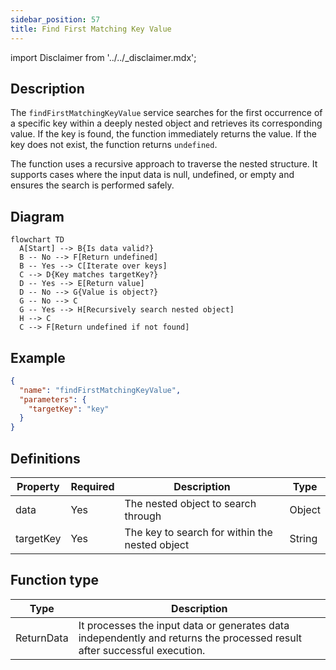 ```yaml
---
sidebar_position: 57
title: Find First Matching Key Value
---
```


import Disclaimer from '../../\_disclaimer.mdx';

<Disclaimer />

## Description

The `findFirstMatchingKeyValue` service searches for the first occurrence of a specific key within a deeply nested object and retrieves its corresponding value. If the key is found, the function immediately returns the value. If the key does not exist, the function returns `undefined`.

The function uses a recursive approach to traverse the nested structure. It supports cases where the input data is null, undefined, or empty and ensures the search is performed safely.

## Diagram

```mermaid
flowchart TD
  A[Start] --> B{Is data valid?}
  B -- No --> F[Return undefined]
  B -- Yes --> C[Iterate over keys]
  C --> D{Key matches targetKey?}
  D -- Yes --> E[Return value]
  D -- No --> G{Value is object?}
  G -- No --> C
  G -- Yes --> H[Recursively search nested object]
  H --> C
  C --> F[Return undefined if not found]
```

## Example

```json
{
  "name": "findFirstMatchingKeyValue",
  "parameters": {
    "targetKey": "key"
  }
}
```

## Definitions

| Property | Required | Description | Type |
| -------- | -------- | ----------- | ---- |
| data     | Yes      | The nested object to search through | Object |
| targetKey | Yes     | The key to search for within the nested object | String |

## Function type

| Type       | Description                                                                                                              |
| ---------- | ------------------------------------------------------------------------------------------------------------------------ |
| ReturnData | It processes the input data or generates data independently and returns the processed result after successful execution. |
